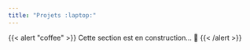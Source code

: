 ```yaml
---
title: "Projets :laptop:"
---
```


{{< alert "coffee" >}}
Cette section est en construction... :construction:
{{< /alert >}}